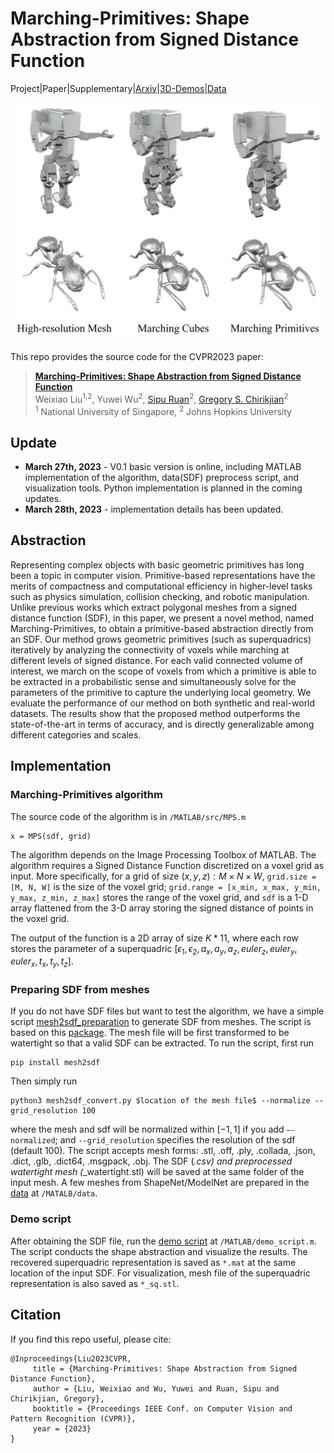 # Marching-Primitives: Shape Abstraction from Signed Distance Function
Project|Paper|Supplementary|[Arxiv](https://arxiv.org/abs/2303.13190)|[3D-Demos](/examples)|[Data](/MATLAB/data)

<img src="/examples/example.jpg" alt="example" width="600"/>

This repo provides the source code for the CVPR2023 paper:
> [**Marching-Primitives: Shape Abstraction from Signed Distance Function**](https://arxiv.org/abs/2303.13190 "ArXiv version of the paper.")  
> Weixiao Liu<sup>1,2</sup>, Yuwei Wu<sup>2</sup>, [Sipu Ruan](https://ruansp.github.io/)<sup>2</sup>, [Gregory S. Chirikjian](https://cde.nus.edu.sg/me/staff/chirikjian-gregory-s/)<sup>2</sup>  
> <sup>1</sup> National University of Singapore, <sup>2</sup> Johns Hopkins University

## Update
 - **March 27th, 2023** - V0.1 basic version is online, including MATLAB implementation of the algorithm, data(SDF) preprocess script, and visualization tools.
Python implementation is planned in the coming updates.
 - **March 28th, 2023** - implementation details has been updated.

## Abstraction
Representing complex objects with basic geometric primitives has long been a topic in computer vision. Primitive-based representations have the merits of compactness and computational efficiency in higher-level tasks such as physics simulation, collision checking, and robotic manipulation. Unlike previous works which extract polygonal meshes from a signed distance function (SDF), in this paper, we present a novel method, named Marching-Primitives, to obtain a primitive-based abstraction directly from an SDF. Our method grows geometric primitives (such as superquadrics) iteratively by analyzing the connectivity of voxels while marching at different levels of signed distance. For each valid connected volume of interest, we march on the scope of voxels from which a primitive is able to be extracted in a probabilistic sense and simultaneously solve for the parameters of the primitive to capture the underlying local geometry. We evaluate the performance of our method on both synthetic and real-world datasets. The results show that the proposed method outperforms the state-of-the-art in terms of accuracy, and is directly generalizable among different categories and scales.

## Implementation
### Marching-Primitives algorithm
The source code of the algorithm is in `/MATLAB/src/MPS.m`
```
x = MPS(sdf, grid)
```
The algorithm depends on the Image Processing Toolbox of MATLAB.
The algorithm requires a Signed Distance Function discretized on a voxel grid as input. More specifically, for a grid of size $(x,y,z):M\times N\times W$, `grid.size = [M, N, W]` is the size of the voxel grid; `grid.range = [x_min, x_max, y_min, y_max, z_min, z_max]` stores the range of the voxel grid, and `sdf` is a 1-D array flattened from the 3-D array storing the signed distance of points in the voxel grid. 


The output of the function is a 2D array of size $K*11$, where each row stores the parameter of a superquadric $[\epsilon_1, \epsilon_2, a_x, a_y, a_z, euler_z, euler_y, euler_x, t_x, t_y, t_z]$.

### Preparing SDF from meshes
If you do not have SDF files but want to test the algorithm, we have a simple script [mesh2sdf_preparation](/mesh2sdf_preparation) to generate SDF from meshes. The script is based on this [package](https://github.com/wang-ps/mesh2sdf).
The mesh file will be first transformed to be watertight so that a valid SDF can be extracted.
To run the script, first run
```
pip install mesh2sdf
```
Then simply run
```
python3 mesh2sdf_convert.py $location of the mesh file$ --normalize --grid_resolution 100
```
where the mesh and sdf will be normalized within $[-1, 1]$ if you add `–-normalized`; and `--grid_resolution` specifies the resolution of the sdf (default $100$).
The script accepts mesh forms: .stl, .off, .ply, .collada, .json, .dict, .glb, .dict64, .msgpack, .obj.
The SDF (*.csv) and preprocessed watertight mesh (*_watertight.stl) will be saved at the same folder of the input mesh.
A few meshes from ShapeNet/ModelNet are prepared in the [data](/MATLAB/data) at `/MATALB/data`.

### Demo script
After obtaining the SDF file, run the [demo script](/MATLAB/demo_script.m) at `/MATLAB/demo_script.m`.
The script conducts the shape abstraction and visualize the results.
The recovered superquadric representation is saved as `*.mat` at the same location of the input SDF.
For visualization, mesh file of the superquadric representation is also saved as `*_sq.stl`.

## Citation
If you find this repo useful, please cite:
```
@Inproceedings{Liu2023CVPR,
     title = {Marching-Primitives: Shape Abstraction from Signed Distance Function},
     author = {Liu, Weixiao and Wu, Yuwei and Ruan, Sipu and Chirikjian, Gregory},
     booktitle = {Proceedings IEEE Conf. on Computer Vision and Pattern Recognition (CVPR)},
     year = {2023}
}
```
